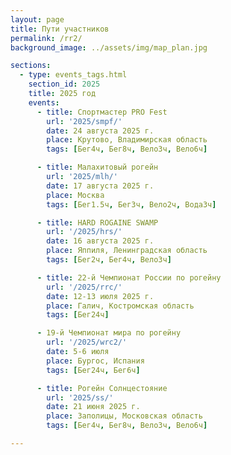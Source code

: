 ```yaml
---
layout: page
title: Пути участников
permalink: /rr2/
background_image: ../assets/img/map_plan.jpg

sections:
  - type: events_tags.html
    section_id: 2025
    title: 2025 год
    events:
      - title: Спортмастер PRO Fest
        url: '2025/smpf/'
        date: 24 августа 2025 г.
        place: Крутово, Владимирская область
        tags: [Бег4ч, Бег8ч, Вело3ч, Вело6ч]

      - title: Малахитовый рогейн
        url: '2025/mlh/'
        date: 17 августа 2025 г.
        place: Москва
        tags: [Бег1.5ч, Бег3ч, Вело2ч, Вода3ч]

      - title: HARD ROGAINE SWAMP
        url: '/2025/hrs/'
        date: 16 августа 2025 г.
        place: Яппиля, Ленинградская область
        tags: [Бег2ч, Бег4ч, Вело3ч]

      - title: 22-й Чемпионат России по рогейну
        url: '/2025/rrc/'
        date: 12-13 июля 2025 г.
        place: Галич, Костромская область
        tags: [Бег24ч]

      - 19-й Чемпионат мира по рогейну
        url: '/2025/wrc2/'
        date: 5-6 июля
        place: Бургос, Испания
        tags: [Бег24ч, Бег6ч]

      - title: Рогейн Солнцестояние
        url: '2025/ss/'
        date: 21 июня 2025 г.
        place: Заполицы, Московская область
        tags: [Бег4ч, Бег8ч, Вело3ч, Вело6ч]

---
```

<!--

      - title: SPORT-MARAFON FEST
        url: '2025/smf/'
        date: 7 июня 2025 г.
        place: Никола-Ленивец, Калужская область
        tags: [Бег4ч, Бег8ч]

      - title: Солнечный рогейн
        url: '/2025/sun/'
        date: 1 июня 2025 г.
        place: Берёзки-Дачные, Московская область
        tags: [Бег2ч, Бег4ч, Вело3ч]

      - title: Звёздная гонка
        url: '/2025/zg/'
        date: 19 апреля 2025 г.
        place: Нерская, Московская область
        tags: []

      - title: Рогейн Ёлкино V3
        url: '/2025/yo/'
        date: 5 апреля 2025 г.
        place: Ёлкино, Московская область
        tags: [Бег2ч, Бег4ч, Вело3ч]

      - title: Turtle Rogaine
        url: '/2025/turtle/'
        date: 16 марта 2025 г.
        place: Тбилиси, Грузия
        tags: [Бег2ч, Бег6ч]

  - type: events_tags.html
    section_id: 2024
    title: 2024 год
    events:
      - Рогейн «Зов Леса»
        url: '/2024/zl/'
        date: 30 ноября 2024 г.
        place: Щапово, Московская область
        tags: [Бег2ч]

---
-->

<!--
* [Большое ночное ориентирование](/2024/bno/) — 9 ноября, Хорлово, Московская область.
* [Рогейн Спас-Каменка](/2024/sk/) — 26 октября, Спас-Каменка, Московская область.
* [Овощерогейнище](/2024/ov/) — 21 сентября, Королёв, Московская область.
* [**Рогейн Forest Adventure Осётр**](/2024/fa/) — 31 августа, Ильясово, Московская область.
* [**21-й Чемпионат России по рогейну**](/2024/rrc) — 17-18 августа, Тимонино, Нижегородская область.
* [Подкуст-рогейн](/2024/pk/) — 13 июля, пос.им.Цюрупы, Московская область.
* [Рогейн Молния](/2024/mln/) — 6 июля, Белопесоцкий, Московская область.
* [PRO рогейн О-Кунцево](/2024/pro/) — 16 июня, Нерская, Московская область.
* [SPORT-MARAFON FEST](/2024/smf/) — 8 июня, Никола-Ленивец, Калужская область.
* [Рогейн Альпийская горка](/2024/alp/) — 25 мая, Яхрома, Московская область.
* [Рогейн Уралхим Run Factory 1 час](/2024/lz) — 14 апреля, Лужники, Москва.
* [Звёздная гонка](/2024/zg/) — 13 апреля, Нерская, Московская область.
* [Городской рогейн Территория](/2024/tr/) — 7 апреля, Переделкино, Московская область.
* [Рогейн Лёд](/2024/ice/) — 9 марта, Лесной городок, Московская область.
* [Рогейн Супремус](/2024/supr/) — 18 февраля, Парк Малевича, Московская область.


## 2023 год

* [Аэророгейн 2.0](/2023/aero/) — 26 ноября, пос. Московский, Московская область.
* [Большое ночное ориентирование](/2023/bno/) — 11 ноября, Белопесоцкий, Московская область.
* [Перекати Питер](/2023/pp/) — 17 сентября, Санкт-Петербург.
* [Овощерогейнище](/2023/ov/) — 9 сентября, Королёв, Московская область.
* [Рогейн SURR](/2023/su/routes.html) — 26 августа, Куровское, Московская область.
* [**Рогейн Ёлкино-2**](/2023/fa/routes.html) — 1 июля, Ёлкино, Московская область.
* [SPORT-MARAFON FEST](/2023/smf/routes.html) — 3 июня, Никола-Ленивец, Калужская область.
* [Звёздная гонка](/2023/zg/routes.html) — 15 апреля, Осташово, Московская область.
* [Рогейн Территория](/2023/tr/) — 19 марта, Зеленоград, Москва.

## 2022 год

* [Большое ночное ориентирование](/2022/bno/res.html) — 12 ноября, пос.им.Цюрупы, Московская область.
* [Рудниковый рогейн](/2022/fa/results.html) — 17 сентября, Фосфоритный, Московская область.
* [Рогейн Жара](/2022/zh/) — 19 июня, Красногорск, Московская область.
* [Городской рогейн Пригород](/2022/pr/routes.html) — 15 мая, Красногорск, Московская область.
* [Звёздная гонка](/2022/zg/res.html) — 16 апреля, Хатунь, Московская область.
* [Городской рогейн Территория](/2022/tr/) — 20 марта, Парк Фили, Москва.
-->
